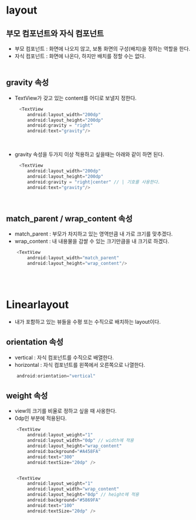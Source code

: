 # layout

## 부모 컴포넌트와 자식 컴포넌트

- 부모 컴포넌트 : 화면에 나오지 않고, 보통 화면의 구성(배치)을 정하는 역할을 한다.
- 자식 컴포넌트 : 화면에 나온다, 하지만 배치를 정할 수는 없다.
  <br><br>

## gravity 속성

- TextView가 갖고 있는 content를 어디로 보낼지 정한다.

```Kotlin
     <TextView
        android:layout_width="200dp"
        android:layout_height="200dp"
        android:gravity = "right"
        android:text="gravity"/>
```

<br>

- gravity 속성을 두가지 이상 적용하고 싶을때는 아래와 같이 하면 된다.

```Kotlin
     <TextView
        android:layout_width="200dp"
        android:layout_height="200dp"
        android:gravity = "right|center" // | 기호를 사용한다.
        android:text="gravity"/>
```

<br>

## match_parent / wrap_content 속성

- match_parent : 부모가 차지하고 있는 영역만큼 내 가로 크기를 맞추겠다.
- wrap_content : 내 내용물을 감쌀 수 있는 크기만큼을 내 크기로 하겠다.

```Kotlin
    <TextView
        android:layout_width="match_parent"
        android:layout_height="wrap_content"/>
```

<br><br>

# Linearlayout

- 내가 포함하고 있는 뷰들을 수평 또는 수직으로 배치하는 layout이다.

## orientation 속성

- vertical : 자식 컴포넌트를 수직으로 배열한다.
- horizontal : 자식 컴포넌트를 왼쪽에서 오른쪽으로 나열한다.

```Kotlin
    android:orientation="vertical"
```

## weight 속성

- view의 크기를 비율로 정하고 싶을 때 사옹한다.
- 0dp인 부분에 적용된다.

```Kotlin
    <TextView
        android:layout_weight="1"
        android:layout_width="0dp" // width에 적용
        android:layout_height="wrap_content"
        android:background="#A458FA"
        android:text="300"
        android:textSize="20dp" />


    <TextView
        android:layout_weight="1"
        android:layout_width="wrap_content"
        android:layout_height="0dp" // height에 적용
        android:background="#5869FA"
        android:text="100"
        android:textSize="20dp" />
```
